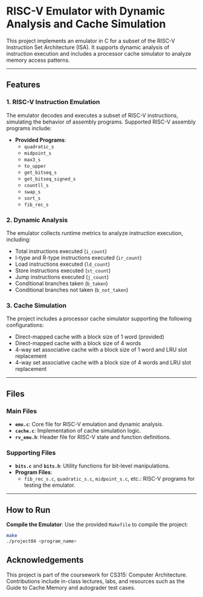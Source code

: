 # RISC-V Emulator with Dynamic Analysis and Cache Simulation

This project implements an emulator in C for a subset of the RISC-V Instruction Set Architecture (ISA). It supports dynamic analysis of instruction execution and includes a processor cache simulator to analyze memory access patterns.

---

## Features

### **1. RISC-V Instruction Emulation**
The emulator decodes and executes a subset of RISC-V instructions, simulating the behavior of assembly programs. Supported RISC-V assembly programs include:
- **Provided Programs**:
  - `quadratic_s`
  - `midpoint_s`
  - `max3_s`
  - `to_upper`
  - `get_bitseq_s`
  - `get_bitseq_signed_s`
  - `countll_s`
  - `swap_s`
  - `sort_s`
  - `fib_rec_s`

### **2. Dynamic Analysis**
The emulator collects runtime metrics to analyze instruction execution, including:
- Total instructions executed (`i_count`)
- I-type and R-type instructions executed (`ir_count`)
- Load instructions executed (`ld_count`)
- Store instructions executed (`st_count`)
- Jump instructions executed (`j_count`)
- Conditional branches taken (`b_taken`)
- Conditional branches not taken (`b_not_taken`)

### **3. Cache Simulation**
The project includes a processor cache simulator supporting the following configurations:
- Direct-mapped cache with a block size of 1 word (provided)
- Direct-mapped cache with a block size of 4 words
- 4-way set associative cache with a block size of 1 word and LRU slot replacement
- 4-way set associative cache with a block size of 4 words and LRU slot replacement

---

## Files

### Main Files
- **`emu.c`**: Core file for RISC-V emulation and dynamic analysis.
- **`cache.c`**: Implementation of cache simulation logic.
- **`rv_emu.h`**: Header file for RISC-V state and function definitions.

### Supporting Files
- **`bits.c`** and **`bits.h`**: Utility functions for bit-level manipulations.
- **Program Files**:
  - `fib_rec_s.c`, `quadratic_s.c`, `midpoint_s.c`, etc.: RISC-V programs for testing the emulator.

---

## How to Run

**Compile the Emulator**:
   Use the provided `Makefile` to compile the project:
   ```bash
   make
   ./project04 <program_name>
```

## Acknowledgements
This project is part of the coursework for CS315: Computer Architecture. Contributions include in-class lectures, labs, and resources such as the Guide to Cache Memory and autograder test cases.
